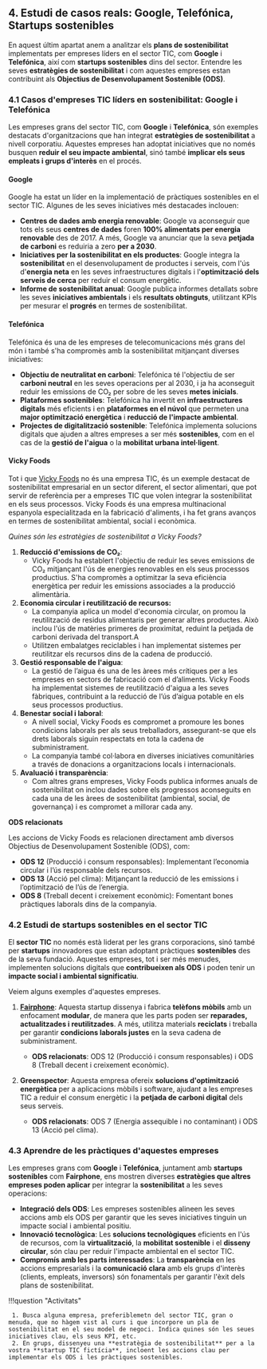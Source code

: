 ## 4. **Estudi de casos reals: Google, Telefónica, Startups sostenibles**

En aquest últim apartat anem a analitzar els **plans de sostenibilitat** implementats per empreses líders en el sector TIC, com **Google** i **Telefónica**, així com **startups sostenibles** dins del sector. Entendre les seves **estratègies de sostenibilitat** i com aquestes empreses estan contribuint als **Objectius de Desenvolupament Sostenible (ODS)**.

### **4.1 Casos d'empreses TIC líders en sostenibilitat: Google i Telefónica**

Les empreses grans del sector TIC, com **Google** i **Telefónica**, són exemples destacats d'organitzacions que han integrat **estratègies de sostenibilitat** a nivell corporatiu. Aquestes empreses han adoptat iniciatives que no només busquen **reduir el seu impacte ambiental**, sinó també **implicar els seus empleats i grups d'interès** en el procés.

#### **Google**

Google ha estat un líder en la implementació de pràctiques sostenibles en el sector TIC. Algunes de les seves iniciatives més destacades inclouen:

* **Centres de dades amb energia renovable**: Google va aconseguir que tots els seus **centres de dades** foren **100% alimentats per energia renovable** des de 2017. A més, Google va anunciar que la seva **petjada de carboni** es reduiria a zero **per a 2030**.
* **Iniciatives per la sostenibilitat en els productes**: Google integra la **sostenibilitat** en el desenvolupament de productes i serveis, com l'ús d'**energia neta** en les seves infraestructures digitals i l'**optimització dels serveis de cerca** per reduir el consum energètic.
* **Informe de sostenibilitat anual**: Google publica informes detallats sobre les seves **iniciatives ambientals** i els **resultats obtinguts**, utilitzant KPIs per mesurar el **progrés** en termes de sostenibilitat.

#### **Telefónica**

Telefónica és una de les empreses de telecomunicacions més grans del món i també s'ha compromès amb la sostenibilitat mitjançant diverses iniciatives:

* **Objectiu de neutralitat en carboni**: Telefónica té l'objectiu de ser **carboni neutral** en les seves operacions per al 2030, i ja ha aconseguit reduir les emissions de CO₂ per sobre de les seves **metes inicials**.
* **Plataformes sostenibles**: Telefónica ha invertit en **infraestructures digitals** més eficients i en **plataformes en el núvol** que permeten una **major optimització energètica** i **reducció de l'impacte ambiental**.
* **Projectes de digitalització sostenible**: Telefónica implementa solucions digitals que ajuden a altres empreses a ser més **sostenibles**, com en el cas de la **gestió de l'aigua** o la **mobilitat urbana intel·ligent**.

#### **Vicky Foods**

Tot i que [Vicky Foods](https://www.vickyfoods.es/sostenibilidad/) no és una empresa TIC, és un exemple destacat de sostenibilitat empresarial en un sector diferent, el sector alimentari, que pot servir de referència per a empreses TIC que volen integrar la sostenibilitat en els seus processos. Vicky Foods és una empresa multinacional espanyola especialitzada en la fabricació d'aliments, i ha fet grans avanços en termes de sostenibilitat ambiental, social i econòmica.

*Quines són les estratègies de sostenibilitat a Vicky Foods?*

1. **Reducció d'emissions de CO₂**: 
      * Vicky Foods ha establert l'objectiu de reduir les seves emissions de CO₂ mitjançant l'ús de energies renovables en els seus processos productius. S'ha compromès a optimitzar la seva eficiència energètica per reduir les emissions associades a la producció alimentària.
2. **Economia circular i reutilització de recursos:** 
      * La companyia aplica un model d'economia circular, on promou la reutilització de residus alimentaris per generar altres productes. Això inclou l'ús de matèries primeres de proximitat, reduint la petjada de carboni derivada del transport.A
      * Utilitzen embalatges reciclables i han implementat sistemes per reutilitzar els recursos dins de la cadena de producció.
3. **Gestió responsable de l'aigua**:
      * La gestió de l’aigua és una de les àrees més crítiques per a les empreses en sectors de fabricació com el d’aliments. Vicky Foods ha implementat sistemes de reutilització d'aigua a les seves fàbriques, contribuint a la reducció de l’ús d’aigua potable en els seus processos productius.
4. **Benestar social i laboral**:
      * A nivell social, Vicky Foods es compromet a promoure les bones condicions laborals per als seus treballadors, assegurant-se que els drets laborals siguin respectats en tota la cadena de subministrament.
      * La companyia també col·labora en diverses iniciatives comunitàries a través de donacions a organitzacions locals i internacionals.
5. **Avaluació i transparència**:
      * Com altres grans empreses, Vicky Foods publica informes anuals de sostenibilitat on inclou dades sobre els progressos aconseguits en cada una de les àrees de sostenibilitat (ambiental, social, de governança) i es compromet a millorar cada any.

**ODS relacionats**

Les accions de Vicky Foods es relacionen directament amb diversos Objectius de Desenvolupament Sostenible (ODS), com:

* **ODS 12** (Producció i consum responsables): Implementant l’economia circular i l’ús responsable dels recursos.
* **ODS 13** (Acció pel clima): Mitjançant la reducció de les emissions i l’optimització de l’ús de l’energia.
* **ODS 8** (Treball decent i creixement econòmic): Fomentant bones pràctiques laborals dins de la companyia.


### **4.2 Estudi de startups sostenibles en el sector TIC**

El **sector TIC** no només està liderat per les grans corporacions, sinó també per **startups** innovadores que estan adoptant pràctiques **sostenibles** des de la seva fundació. Aquestes empreses, tot i ser més menudes, implementen solucions digitals que **contribueixen als ODS** i poden tenir un **impacte social i ambiental significatiu**.

Veiem alguns exemples d'aquestes empreses.

1. [**Fairphone**](https://www.fairphone.com/): Aquesta startup dissenya i fabrica **telèfons mòbils** amb un enfocament **modular**, de manera que les parts poden ser **reparades, actualitzades i reutilitzades**. A més, utilitza materials **reciclats** i treballa per garantir **condicions laborals justes** en la seva cadena de subministrament.

   * **ODS relacionats**: ODS 12 (Producció i consum responsables) i ODS 8 (Treball decent i creixement econòmic).

2. **Greenspector**: Aquesta empresa ofereix **solucions d'optimització energètica** per a aplicacions mòbils i software, ajudant a les empreses TIC a reduir el consum energètic i la **petjada de carboni digital** dels seus serveis.

   * **ODS relacionats**: ODS 7 (Energia assequible i no contaminant) i ODS 13 (Acció pel clima).

### **4.3 Aprendre de les pràctiques d'aquestes empreses**

Les empreses grans com **Google** i **Telefónica**, juntament amb **startups sostenibles** com **Fairphone**, ens mostren diverses **estratègies que altres empreses poden aplicar** per integrar la **sostenibilitat** a les seves operacions:

* **Integració dels ODS**: Les empreses sostenibles alineen les seves accions amb els ODS per garantir que les seves iniciatives tinguin un impacte social i ambiental positiu.
* **Innovació tecnològica**: Les **solucions tecnològiques** eficients en l'ús de recursos, com la **virtualització**, la **mobilitat sostenible** i el **disseny circular**, són clau per reduir l'impacte ambiental en el sector TIC.
* **Compromís amb les parts interessades**: La **transparència** en les accions empresarials i la **comunicació clara** amb els grups d'interès (clients, empleats, inversors) són fonamentals per garantir l'èxit dels plans de sostenibilitat.

!!!question "Activitats"

     1. Busca alguna empresa, preferiblemetn del sector TIC, gran o menuda, que no hàgem vist al curs i que incorpore un pla de sostenibilitat en el seu model de negoci. Indica quines són les seues iniciatives clau, els seus KPI, etc.
     2. En grups, dissenyeu una **estratègia de sostenibilitat** per a la vostra **startup TIC fictícia**, incloent les accions clau per implementar els ODS i les pràctiques sostenibles.
